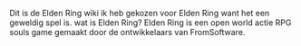 Dit is de Elden Ring wiki
ik heb gekozen voor Elden Ring want het een geweldig spel is.
wat is Elden Ring? Elden Ring is een open world actie RPG souls game gemaakt door de ontwikkelaars van FromSoftware.
 